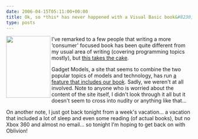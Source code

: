 ```yaml
---
date: 2006-04-15T05:11:00+00:00
title: Ok, so *this* has never happened with a Visual Basic book&#8230;
type: posts
---
```

[ <img src="http://gadgetmodels.i4u.com/gallery/April_2006/xbox_360_model_1.jpg" height="168" width="120" align="left" /> ](http://gadgetmodels.i4u.com/gadget_photo_model_April_20060.html)I've remarked to a few people that writing a more &#8216;consumer' focused book has been quite different from my usual area of writing (covering programming topics mostly), but [this takes the cake](http://spaces.msn.com/brianjo/blog/cns!57C723EC58B8F3A3!964.entry?_c11_blogpart_blogpart=blogview&#038;_c=blogpart#permalink).

Gadget Models, a site that seems to combine the two popular topics of models and technology, has run [a feature that includes our book](http://gadgetmodels.i4u.com/gadget_photo_model_April_20060.html). Sadly, we weren't at all involved. Note to anyone who is worried about the content of the site itself, I didn't look through it all but it doesn't seem to cross into nudity or anything like that...

On another note, I just got back tonight from a week's vacation... a vacation that included a lot of sleep and even some reading (of actual books), but no Xbox 360 and almost no email... so tonight I'm hoping to get back on with Oblivion!
